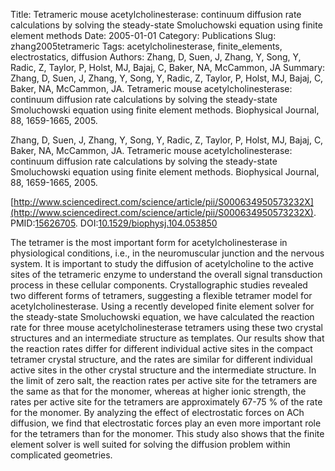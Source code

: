 Title: Tetrameric mouse acetylcholinesterase: continuum diffusion rate calculations by solving the steady-state Smoluchowski equation using finite element methods
Date: 2005-01-01
Category: Publications
Slug: zhang2005tetrameric
Tags: acetylcholinesterase, finite_elements, electrostatics, diffusion
Authors: Zhang, D, Suen, J, Zhang, Y, Song, Y, Radic, Z, Taylor, P, Holst, MJ, Bajaj, C, Baker, NA, McCammon, JA
Summary: Zhang, D, Suen, J, Zhang, Y, Song, Y, Radic, Z, Taylor, P, Holst, MJ, Bajaj, C, Baker, NA, McCammon, JA. Tetrameric mouse acetylcholinesterase: continuum diffusion rate calculations by solving the steady-state Smoluchowski equation using finite element methods. Biophysical Journal, 88, 1659-1665, 2005. 

Zhang, D, Suen, J, Zhang, Y, Song, Y, Radic, Z, Taylor, P, Holst, MJ, Bajaj, C, Baker, NA, McCammon, JA. Tetrameric mouse acetylcholinesterase: continuum diffusion rate calculations by solving the steady-state Smoluchowski equation using finite element methods. Biophysical Journal, 88, 1659-1665, 2005. 

[http://www.sciencedirect.com/science/article/pii/S000634950573232X](http://www.sciencedirect.com/science/article/pii/S000634950573232X). PMID:[15626705](http://www.ncbi.nlm.nih.gov/pubmed/15626705). DOI:[10.1529/biophysj.104.053850](http://dx.doi.org/10.1529/biophysj.104.053850)

The tetramer is the most important form for acetylcholinesterase in physiological conditions, i.e., in the neuromuscular junction and the nervous system. It is important to study the diffusion of acetylcholine to the active sites of the tetrameric enzyme to understand the overall signal transduction process in these cellular components. Crystallographic studies revealed two different forms of tetramers, suggesting a flexible tetramer model for acetylcholinesterase. Using a recently developed finite element solver for the steady-state Smoluchowski equation, we have calculated the reaction rate for three mouse acetylcholinesterase tetramers using these two crystal structures and an intermediate structure as templates. Our results show that the reaction rates differ for different individual active sites in the compact tetramer crystal structure, and the rates are similar for different individual active sites in the other crystal structure and the intermediate structure. In the limit of zero salt, the reaction rates per active site for the tetramers are the same as that for the monomer, whereas at higher ionic strength, the rates per active site for the tetramers are approximately 67-75 \% of the rate for the monomer. By analyzing the effect of electrostatic forces on ACh diffusion, we find that electrostatic forces play an even more important role for the tetramers than for the monomer. This study also shows that the finite element solver is well suited for solving the diffusion problem within complicated geometries.

